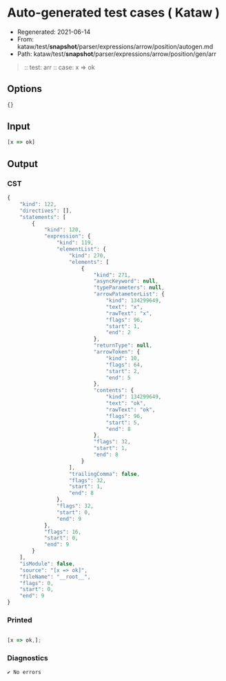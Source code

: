 # Auto-generated test cases ( Kataw )
- Regenerated: 2021-06-14
- From: kataw/test/__snapshot__/parser/expressions/arrow/position/autogen.md
- Path: kataw/test/__snapshot__/parser/expressions/arrow/position/gen/arr
> :: test: arr
> :: case: x => ok
## Options

`````js
{}
`````
## Input

`````js
[x => ok]
`````
## Output

### CST

```javascript
{
    "kind": 122,
    "directives": [],
    "statements": [
        {
            "kind": 120,
            "expression": {
                "kind": 119,
                "elementList": {
                    "kind": 270,
                    "elements": [
                        {
                            "kind": 271,
                            "asyncKeyword": null,
                            "typeParameters": null,
                            "arrowPatameterList": {
                                "kind": 134299649,
                                "text": "x",
                                "rawText": "x",
                                "flags": 96,
                                "start": 1,
                                "end": 2
                            },
                            "returnType": null,
                            "arrowToken": {
                                "kind": 10,
                                "flags": 64,
                                "start": 2,
                                "end": 5
                            },
                            "contents": {
                                "kind": 134299649,
                                "text": "ok",
                                "rawText": "ok",
                                "flags": 96,
                                "start": 5,
                                "end": 8
                            },
                            "flags": 32,
                            "start": 1,
                            "end": 8
                        }
                    ],
                    "trailingComma": false,
                    "flags": 32,
                    "start": 1,
                    "end": 8
                },
                "flags": 32,
                "start": 0,
                "end": 9
            },
            "flags": 16,
            "start": 0,
            "end": 9
        }
    ],
    "isModule": false,
    "source": "[x => ok]",
    "fileName": "__root__",
    "flags": 0,
    "start": 0,
    "end": 9
}
```

### Printed

```javascript

[x => ok,];

```

### Diagnostics

```javascript
✔ No errors
```

